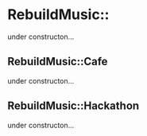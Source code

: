 # RebuildMusic::

under constructon...

## RebuildMusic::Cafe

under constructon...

## RebuildMusic::Hackathon

under constructon...
